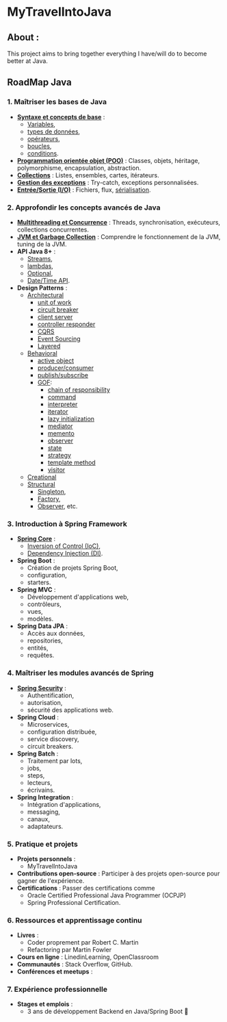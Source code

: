 # MyTravelIntoJava

## About :
This project aims to bring together everything I have/will do to become better at Java.

## RoadMap Java

### 1. **Maîtriser les bases de Java**
- [**Syntaxe et concepts de base**](./RoadToMastering/01Basis/SyntaxeEtConceptsDeBase.md) :
    - [Variables](./RoadToMastering/01Basis/SyntaxeEtConceptsDeBase.md#Variables),
    - [types de données](./RoadToMastering/01Basis/SyntaxeEtConceptsDeBase.md#types-de-données),
    - [opérateurs](./RoadToMastering/01Basis/SyntaxeEtConceptsDeBase.md#opérateurs-),
    - [boucles](./RoadToMastering/01Basis/SyntaxeEtConceptsDeBase.md#boucles),
    - [conditions](./RoadToMastering/01Basis/SyntaxeEtConceptsDeBase.md#conditions).
- [**Programmation orientée objet (POO)**](./RoadToMastering/01Basis/poo.md) : Classes, objets, héritage, polymorphisme, encapsulation, abstraction.
- [**Collections**](./JavaFundamentals/src/main/java/data_structures/README.md) : Listes, ensembles, cartes, itérateurs.
- [**Gestion des exceptions**](./JavaFundamentals/src/main/java/stack_trace/README.md) : Try-catch, exceptions personnalisées.
- [**Entrée/Sortie (I/O)**](./JavaFundamentals/src/main/java/input_output/README.md) : Fichiers, flux, [sérialisation](../JavaFundamentals/src/main/java/ser_deser/README.md).

### 2. **Approfondir les concepts avancés de Java**
- [**Multithreading et Concurrence**](./AdvancedConcepts/src/main/java/concurrency/README.md) : Threads, synchronisation, exécuteurs, collections concurrentes.
- [**JVM et Garbage Collection**](./JavaFundamentals/src/main/java/jvm/README.md) : Comprendre le fonctionnement de la JVM, tuning de la JVM.
- **API Java 8+** : 
  - [Streams](./JavaFundamentals/src/main/java/stream/README.md), 
  - [lambdas](./JavaFundamentals/src/main/java/lambdas/README.md), 
  - [Optional](./JavaFundamentals/src/main/java/optional/README.md), 
  - [Date/Time API](./JavaFundamentals/src/main/java/date_time_api/README.md).
- **Design Patterns** : 
  - [Architectural]()
    - [unit of work](./DesignPatterns/src/main/java/architectural/unit_of_work/README.md)
    - [circuit breaker](./DesignPatterns/src/main/java/architectural/circuit_breaker/README.md)
    - [client server](./DesignPatterns/src/main/java/architectural/client_server/README.md)
    - [controller responder](./DesignPatterns/src/main/java/architectural/controller_responder/README.md)
    - [CQRS](./DesignPatterns/src/main/java/architectural/cqrs/README.md)
    - [Event Sourcing](./DesignPatterns/src/main/java/architectural/event_sourcing/README.md)
    - [Layered](./DesignPatterns/src/main/java/architectural/layered/README.md)
  - [Behavioral]()
    - [active object](./DesignPatterns/src/main/java/behavioral/active_object/README.md)
    - [producer/consumer]()
    - [publish/subscribe]()
    - [GOF]():
      - [chain of responsibility]()
      - [command]()
      - [interpreter]()
      - [iterator]()
      - [lazy initialization]()
      - [mediator]()
      - [memento]()
      - [observer]()
      - [state]()
      - [strategy]()
      - [template method]()
      - [visitor]()
  - [Creational]()
  - [Structural]()
      - [Singleton](), 
      - [Factory](), 
      - [Observer](), etc.

### 3. **Introduction à Spring Framework**
- [**Spring Core**](./spring-core/README.md) : 
  - [Inversion of Control (IoC)](./spring-core/src/main/java/edu/deq4/spring_core/ioc/README.md), 
  - [Dependency Injection (DI)](./spring-core/src/main/java/edu/deq4/spring_core/di/README.md).
- **Spring Boot** : 
  - Création de projets Spring Boot, 
  - configuration, 
  - starters.
- **Spring MVC** : 
  - Développement d'applications web, 
  - contrôleurs, 
  - vues, 
  - modèles.
- **Spring Data JPA** : 
  - Accès aux données, 
  - repositories, 
  - entités, 
  - requêtes.

### 4. **Maîtriser les modules avancés de Spring**
- [**Spring Security**](./SpringSecurity/README.md) : 
  - Authentification, 
  - autorisation, 
  - sécurité des applications web.
- **Spring Cloud** : 
  - Microservices, 
  - configuration distribuée, 
  - service discovery, 
  - circuit breakers.
- **Spring Batch** : 
  - Traitement par lots, 
  - jobs, 
  - steps, 
  - lecteurs, 
  - écrivains.
- **Spring Integration** : 
  - Intégration d'applications, 
  - messaging, 
  - canaux, 
  - adaptateurs.

### 5. **Pratique et projets**
- **Projets personnels** :
    - MyTravelIntoJava
- **Contributions open-source** : Participer à des projets open-source pour gagner de l'expérience.
- **Certifications** : Passer des certifications comme
    - Oracle Certified Professional Java Programmer (OCPJP)
    - Spring Professional Certification.

### 6. **Ressources et apprentissage continu**
- **Livres** :
    - Coder proprement par Robert C. Martin
    - Refactoring par Martin Fowler
- **Cours en ligne** : LinedinLearning, OpenClassroom
- **Communautés** : Stack Overflow, GitHub.
- **Conférences et meetups** :

### 7. **Expérience professionnelle**
- **Stages et emplois** :
    - 3 ans de développement Backend en Java/Spring Boot 🚀
